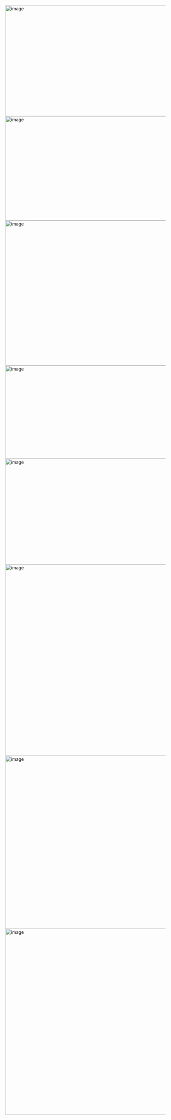 <img width="1353" height="349" alt="image" src="https://github.com/user-attachments/assets/43c2e301-4b2f-492e-9575-3b14f3c5a80c" />
<img width="791" height="328" alt="image" src="https://github.com/user-attachments/assets/f1b62b20-8f55-445c-8330-78d6540df987" />
<img width="1394" height="456" alt="image" src="https://github.com/user-attachments/assets/507b7686-0acb-4686-a702-fbfc7c29ef1c" />
<img width="1425" height="293" alt="image" src="https://github.com/user-attachments/assets/6e051f2a-f20f-45c8-999d-ed3fc347f987" />
<img width="1380" height="332" alt="image" src="https://github.com/user-attachments/assets/de9fe900-3b99-4bb5-9308-d309207ae2ea" />
<img width="1366" height="602" alt="image" src="https://github.com/user-attachments/assets/0b0248f0-96a0-4c55-8e93-5a3dd338d8db" />
<img width="1174" height="544" alt="image" src="https://github.com/user-attachments/assets/a1089b7f-09a7-493f-8288-01c90b758791" />
<img width="1423" height="585" alt="image" src="https://github.com/user-attachments/assets/e5a83099-4635-4f81-bb15-be96a12be6f5" />



